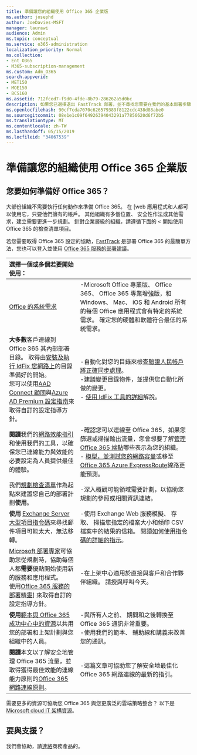 ```yaml
---
title: 準備讓您的組織使用 Office 365 企業版
ms.author: josephd
author: JoeDavies-MSFT
manager: laurawi
audience: Admin
ms.topic: conceptual
ms.service: o365-administration
localization_priority: Normal
ms.collection:
- Ent_O365
- M365-subscription-management
ms.custom: Adm_O365
search.appverid:
- MET150
- MOE150
- BCS160
ms.assetid: 712fced7-f9d0-4fde-8b79-286262a5d0bc
description: 如果您已選擇退出 FastTrack 部署，並不尋找您需要在我們的基本部署步驟中，這是可以從這裡開始。
ms.openlocfilehash: 90cf7cda7070c626579389f8122cdc438d88abe0
ms.sourcegitcommit: 08e1e1c09f64926394043291a77856620d6f72b5
ms.translationtype: MT
ms.contentlocale: zh-TW
ms.lasthandoff: 05/15/2019
ms.locfileid: "34067539"
---
```

# <a name="get-your-organization-ready-for-office-365-enterprise"></a>準備讓您的組織使用 Office 365 企業版

## <a name="what-do-you-need-to-do-to-get-ready-for-office-365"></a>您要如何準備好 Office 365？

大部份組織不需要執行任何動作來準備 Office 365。 在 [web 應用程式和人都可以使用它，只要他們擁有的帳戶。 其他組織有多個位置、 安全性作法或其他需求，建立需要更進一步規劃。 針對企業層級的組織，請遵循下面的 < 開始使用 Office 365 的檢查清單項目。
  
若您需要取得 Office 365 設定的協助，[FastTrack](https://fasttrack.microsoft.com/office) 是部署 Office 365 的最簡單方法，您也可以登入並使用 [Office 365 服務的部署建議](deployment-advisors-for-office-365.md)。
  
|**選擇一個或多個若要開始使用：**||
|:-----|:-----|
| [Office 的系統需求](https://products.office.com/office-system-requirements) |-Microsoft Office 專業版、 Office 365、 Office 365 專業增強版，和 Windows、 Mac、 iOS 和 Android 所有的每個 Office 應用程式會有特定的系統需求。 確定您的硬體和軟體符合最低的系統需求。|
|**大多數**客戶連線到 Office 365 其內部部署目錄。 取得由[安裝及執行 IdFix 您網路上](https://www.microsoft.com/download/details.aspx?id=36832)的目錄準備好的開始。 <br> 您可以使用[AAD Connect 顧問](https://aka.ms/aadconnectpwsync)與[Azure AD Premium 設定指南](https://aka.ms/aadpguidance)來取得自訂的設定指導方針。 <br> |-自動化對您的目錄來檢查[驗證人民帳戶將正確同步處理](https://support.office.com/article/Prepare-to-provision-users-through-directory-synchronization-to-Office-365-01920974-9e6f-4331-a370-13aea4e82b3e)。 <br> -建議變更目錄物件，並提供您自動化所做的變更。 <br> - [使用 IdFix 工具的詳細](prepare-directory-attributes-for-synch-with-idfix.md)解說。 |
|**閱讀**我們的[網路效能指引](https://aka.ms/tune)和使用我們的工具，以確保您已連線能力與效能的必要設定為人員提供最佳的體驗。  <br> | -確認您可以連線至 Office 365，如果您篩選或掃描輸出流量，您會想要了解[管理 Office 365 端點](https://support.office.com/article/Managing-Office-365-endpoints-99cab9d4-ef59-4207-9f2b-3728eb46bf9a)哪些表示為您的組織。  <br>  - [模型，並測試您的網路容量](https://support.office.com/article/Network-and-migration-planning-for-Office-365-f5ee6c33-bcd7-4b0b-b0f8-dc1d9fb8d132)或移至[Office 365 Azure ExpressRoute](https://support.office.com/article/Azure-ExpressRoute-for-Office-365-6d2534a2-c19c-4a99-be5e-33a0cee5d3bd)線路更能預測。   |
|我們[規劃檢查清單](https://support.office.com/article/Deployment-planning-checklist-for-Office-365-5fa4f6ef-35ad-4840-91c1-4834df3df5a0)作為起點來建置您自己的部署計劃**使用**。  <br> | -深入概觀可能領域需要計劃，以協助您規劃的參照或相關資訊連結。 |
|**使用** [Exchange Server 大型項目指令碼](https://gallery.technet.microsoft.com/Exchange-Server-Large-Item-b9546cc6)來尋找郵件項目可能太大，無法移轉。  <br> | -使用 Exchange Web 服務模擬、 存取、 掃描您指定的檔案大小和傾印 CSV 檔案中的結果的信箱。 閱讀[如何使用指令碼的詳細的指示](https://blogs.technet.com/b/mikehall/archive/2013/06/27/large-mail-item-script.aspx)。 |
|[Microsoft 部署專家](https://go.microsoft.com/fwlink/?LinkId=517115)可協助您從規劃時，協助每個人都**需要**優點開始使用新的服務和應用程式。  <br> 使用[Office 365 服務的部署精靈](https://support.office.com/article/Deployment-wizards-for-Office-365-services-165f46e8-3533-4d76-be57-97f81ebd40f2)] 來取得自訂的設定指導方針。  <br> | -在上架中心適用於直接與客戶和合作夥伴組織。 請授與呼叫今天。 |
|**使用**[範本與 Office 365 成功中心中的資源](https://www.microsoft.com/fasttrack/resources)以共用您的部署和上架計劃與您組織中的人員。  <br> | -與所有人之前、 期間和之後轉換至 Office 365 通訊非常重要。  <br> -使用我們的範本、 輔助線和講義來改善您的通訊。 |
|**閱讀**本文以了解安全地管理 Office 365 流量，並取得獲得最佳效能的連線能力原則的[Office 365 網路連線原則](https://aka.ms/o365networkingprinciples)。  <br> | -這篇文章可協助您了解安全地最佳化 Office 365 網路連線的最新的指引。 |
   
需要更多的資源可協助您 Office 365 與您更廣泛的雲端策略整合？ 以下是[Microsoft cloud IT 架構資源](https://docs.microsoft.com/en-us/office365/enterprise/microsoft-cloud-it-architecture-resources)。
  
## <a name="want-to-talk-with-support"></a>要與支援？

我們會協助，請[連絡](https://support.office.com/article/32a17ca7-6fa0-4870-8a8d-e25ba4ccfd4b)商務產品的。
